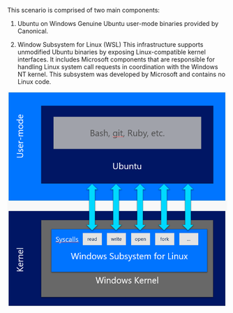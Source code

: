 This scenario is comprised of two main components:

1. Ubuntu on Windows
Genuine Ubuntu user-mode binaries provided by Canonical. 

1. Window Subsystem for Linux (WSL)
This infrastructure supports unmodified Ubuntu binaries by exposing Linux-compatible kernel interfaces.  It includes Microsoft components that are responsible for handling Linux system call requests in coordination with the Windows NT kernel. This subsystem was developed by Microsoft and contains no Linux code.

![](media/architecture.png)
